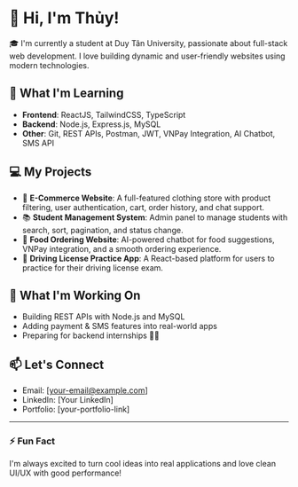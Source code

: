 # 👋 Hi, I'm Thủy!

🎓 I'm currently a student at Duy Tân University, passionate about full-stack web development. I love building dynamic and user-friendly websites using modern technologies.

## 🧠 What I'm Learning

- **Frontend**: ReactJS, TailwindCSS, TypeScript
- **Backend**: Node.js, Express.js, MySQL
- **Other**: Git, REST APIs, Postman, JWT, VNPay Integration, AI Chatbot, SMS API

## 💻 My Projects

- 🛒 **E-Commerce Website**: A full-featured clothing store with product filtering, user authentication, cart, order history, and chat support.  
- 📚 **Student Management System**: Admin panel to manage students with search, sort, pagination, and status change.  
- 🍔 **Food Ordering Website**: AI-powered chatbot for food suggestions, VNPay integration, and a smooth ordering experience.  
- 🚗 **Driving License Practice App**: A React-based platform for users to practice for their driving license exam.

## 📌 What I'm Working On

- Building REST APIs with Node.js and MySQL  
- Adding payment & SMS features into real-world apps  
- Preparing for backend internships 👩‍💻

## 📫 Let's Connect

- Email: [your-email@example.com]
- LinkedIn: [Your LinkedIn]
- Portfolio: [your-portfolio-link]

---

### ⚡ Fun Fact

I'm always excited to turn cool ideas into real applications and love clean UI/UX with good performance!

